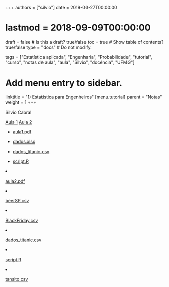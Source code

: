 +++
authors = ["silvio"]
date = 2019-03-27T00:00:00
# lastmod = 2018-09-09T00:00:00

draft = false  # Is this a draft? true/false
toc = true  # Show table of contents? true/false
type = "docs"  # Do not modify.

tags = ["Estatística aplicada", "Engenharia", "Probabilidade", "tutorial", "curso", "notas de aula", "aula", "Silvio", "docência", "UFMG"]

# Add menu entry to sidebar.
linktitle = "1) Estatística para Engenheiros"
[menu.tutorial]
  parent = "Notas"
  weight = 1
+++

Silvio Cabral

<nav>
  <div class="nav nav-tabs" id="nav-tab" role="tablist">
    <a class="nav-item nav-link active" id="nav-home-tab" data-toggle="tab" href="#nav-home" role="tab" aria-controls="nav-home" aria-selected="true">Aula 1</a>
    <a class="nav-item nav-link" id="nav-profile-tab" data-toggle="tab" href="#nav-profile" role="tab" aria-controls="nav-profile" aria-selected="false">Aula 2</a>
  </div>
</nav>
<div class="tab-content" id="nav-tabContent">
  <div class="tab-pane fade show active" id="nav-home" role="tabpanel" aria-labelledby="nav-home-tab">

- [aula1.pdf](Aula1/aula1.pdf)
- [dados.xlsx](Aula1/dados.xlsx)
- [dados_titanic.csv](Aula1/dados_titanic.csv)
- [script.R](Aula1/script.R)

  </div>
  <div class="tab-pane fade" id="nav-profile" role="tabpanel" aria-labelledby="nav-profile-tab">
  
- [aula2.pdf](Aula2/aula2.pdf)
- [beerSP.csv](Aula2/beerSP.csv)
- [BlackFriday.csv](Aula2/BlackFriday.csv)
- [dados_titanic.csv](Aula2/dados_titanic.csv)
- [script.R](Aula2/script.R)
- [tansito.csv](Aula2/tansito.csv)</div></div>

</div>
